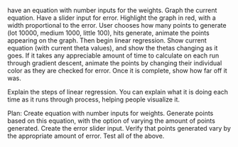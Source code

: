 have an equation with number inputs for the weights. Graph the current equation. Have a slider input for error. Highlight the graph in red, with a width proportional to the error. User chooses how many points to generate (lot 10000, medium 1000, little 100), hits generate, animate the points appearing on the graph. Then begin linear regression. Show current equation (with current theta values), and show the thetas changing as it goes. If it takes any appreciable amount of time to calculate on each run through gradient descent, animate the points by changing their individual color as they are checked for error. Once it is complete, show how far off it was.

Explain the steps of linear regression. You can explain what it is doing each time as it runs through process, helping people visualize it.


Plan:
Create equation with number inputs for weights.
Generate points based on this equation, with the option of varying the amount of points generated.
Create the error slider input.
Verify that points generated vary by the appropriate amount of error.
Test all of the above.

